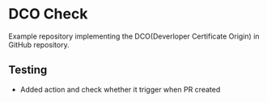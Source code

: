 # DCO Check
Example repository implementing the DCO(Deverloper Certificate Origin) in GitHub repository. 

## Testing
- Added action and check whether it trigger when PR created

